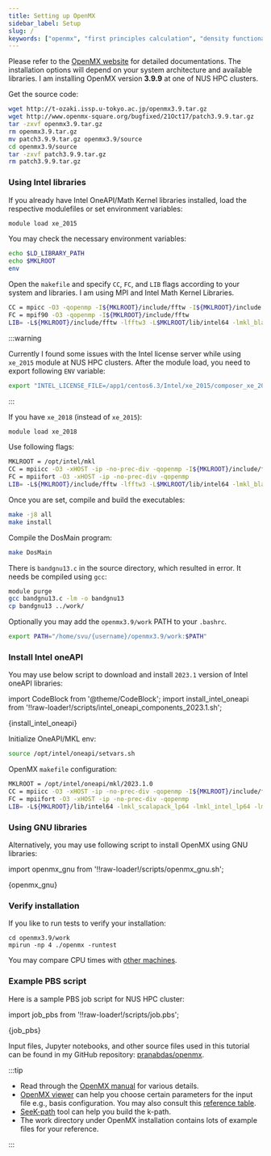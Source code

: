 ```yaml
---
title: Setting up OpenMX
sidebar_label: Setup
slug: /
keywords: ["openmx", "first principles calculation", "density functional theory", "DFT", "bandstructure calculation"]
---
```

Please refer to the [OpenMX website](http://www.openmx-square.org) for detailed
documentations. The installation options will depend on your system architecture
and available libraries. I am installing OpenMX version **3.9.9** at one of NUS
HPC clusters.

Get the source code:
```bash showLineNumbers
wget http://t-ozaki.issp.u-tokyo.ac.jp/openmx3.9.tar.gz
wget http://www.openmx-square.org/bugfixed/21Oct17/patch3.9.9.tar.gz
tar -zxvf openmx3.9.tar.gz
rm openmx3.9.tar.gz
mv patch3.9.9.tar.gz openmx3.9/source
cd openmx3.9/source
tar -zxvf patch3.9.9.tar.gz
rm patch3.9.9.tar.gz
```

### Using Intel libraries

If you already have Intel OneAPI/Math Kernel libraries installed, load the
respective modulefiles or set environment variables:
```bash
module load xe_2015
```

You may check the necessary environment variables:
```bash
echo $LD_LIBRARY_PATH
echo $MKLROOT
env
```

Open the `makefile` and specify `CC`, `FC`, and `LIB` flags according to your
system and libraries. I am using MPI and Intel Math Kernel Libraries.
```bash
CC = mpicc -O3 -qopenmp -I${MKLROOT}/include/fftw -I${MKLROOT}/include
FC = mpif90 -O3 -qopenmp -I${MKLROOT}/include/fftw
LIB= -L${MKLROOT}/include/fftw -lfftw3 -L$MKLROOT/lib/intel64 -lmkl_blacs_intelmpi_lp64 -lmkl_scalapack_lp64 -lmkl_intel_lp64 -lmkl_core -lmkl_intel_thread -lpthread -lifcore
```

:::warning

Currently I found some issues with the Intel license server while using
`xe_2015` module at NUS HPC clusters. After the module load, you need to export
following `ENV` variable:
```bash
export "INTEL_LICENSE_FILE=/app1/centos6.3/Intel/xe_2015/composer_xe_2015.3.187/licenses"
```

:::

If you have `xe_2018` (instead of `xe_2015`):
```bash
module load xe_2018
```

Use following flags:
```bash
MKLROOT = /opt/intel/mkl
CC = mpiicc -O3 -xHOST -ip -no-prec-div -qopenmp -I${MKLROOT}/include/fftw -I${MKLROOT}/include
FC = mpiifort -O3 -xHOST -ip -no-prec-div -qopenmp
LIB= -L${MKLROOT}/include/fftw -lfftw3 -L$MKLROOT/lib/intel64 -lmkl_blacs_intelmpi_lp64 -lmkl_scalapack_lp64 -lmkl_intel_lp64 -lmkl_core -lmkl_intel_thread -lpthread -lifcore
```

Once you are set, compile and build the executables:
```bash
make -j8 all
make install
```

Compile the DosMain program:
```bash
make DosMain
```

There is `bandgnu13.c` in the source directory, which resulted in error. It
needs be compiled using `gcc`:
```bash
module purge
gcc bandgnu13.c -lm -o bandgnu13
cp bandgnu13 ../work/
```

Optionally you may add the `openmx3.9/work` PATH to your `.bashrc`.
```bash
export PATH="/home/svu/{username}/openmx3.9/work:$PATH"
```

### Install Intel oneAPI

You may use below script to download and install `2023.1` version of Intel
oneAPI libraries:

import CodeBlock from '@theme/CodeBlock';
import install_intel_oneapi from '!!raw-loader!/scripts/intel_oneapi_components_2023.1.sh';

<CodeBlock language="bash" title="scripts/intel_oneapi_components_2023.1.sh" showLineNumbers>{install_intel_oneapi}</CodeBlock>

Initialize OneAPI/MKL env:

```bash
source /opt/intel/oneapi/setvars.sh
```

OpenMX `makefile` configuration:
```bash
MKLROOT = /opt/intel/oneapi/mkl/2023.1.0
CC = mpiicc -O3 -xHOST -ip -no-prec-div -qopenmp -I${MKLROOT}/include/fftw -I${MKLROOT}/include
FC = mpiifort -O3 -xHOST -ip -no-prec-div -qopenmp
LIB= -L${MKLROOT}/lib/intel64 -lmkl_scalapack_lp64 -lmkl_intel_lp64 -lmkl_intel_thread -lmkl_core -lifcore -lmkl_blacs_intelmpi_lp64 -liomp5 -lpthread -lm -ldl
```

### Using GNU libraries

Alternatively, you may use following script to install OpenMX using GNU
libraries:

import openmx_gnu from '!!raw-loader!/scripts/openmx_gnu.sh';

<CodeBlock language="bash" title="scripts/openmx_gnu.sh" showLineNumbers>{openmx_gnu}</CodeBlock>

### Verify installation

If you like to run tests to verify your installation:

```
cd openmx3.9/work
mpirun -np 4 ./openmx -runtest
```

You may compare CPU times with [other machines](
http://www.openmx-square.org/openmx_man3.9/node17.html).

### Example PBS script

Here is a sample PBS job script for NUS HPC cluster:

import job_pbs from '!!raw-loader!/scripts/job.pbs';

<CodeBlock language="bash" title="scripts/job.pbs" showLineNumbers>{job_pbs}</CodeBlock>

Input files, Jupyter notebooks, and other source files used in this tutorial can
be found in my GitHub repository: [pranabdas/openmx](
https://github.com/pranabdas/openmx/).

:::tip

- Read through the [OpenMX manual](http://www.openmx-square.org/openmx_man3.9/)
for various details.
- [OpenMX viewer](http://www.openmx-square.org/viewer/index.html) can help you
choose certain parameters for the input file e.g., basis configuration. You may
also consult this [reference table](
http://www.openmx-square.org/openmx_man3.9/node27.html).
- [SeeK-path](https://www.materialscloud.org/work/tools/seekpath) tool can help
you build the k-path.
- The work directory under OpenMX installation contains lots of example files
for your reference.

:::
